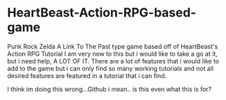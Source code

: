 # HeartBeast-Action-RPG-based-game
Punk Rock Zelda A Link To The Past type game based off of HeartBeast's Action RPG Tutorial
I am very new to this but i would like to take a go at it, but i need help, A LOT OF IT.
There are a lot of features that i would like to add to the game but i can only find so many working tutorials and not all desired features are featured in a tutorial that i can find.


I think im doing this wrong...Github i mean.. is this even what this is for?
